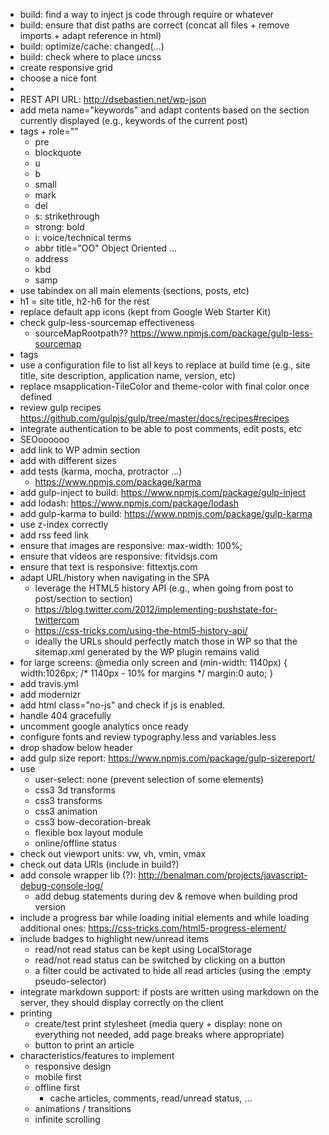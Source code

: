 * build: find a way to inject js code through require or whatever
* build: ensure that dist paths are correct (concat all files + remove imports + adapt reference in html)
* build: optimize/cache: changed(...)
* build: check where to place uncss
* create responsive grid
* choose a nice font
* 
* REST API URL: http://dsebastien.net/wp-json
* add meta name="keywords" and adapt contents based on the section currently displayed (e.g., keywords of the current post)
* tags + role=""
  * pre
  * blockquote
  * u
  * b
  * small
  * mark
  * del
  * s: strikethrough
  * strong: bold
  * i: voice/technical terms
  * abbr title="OO" Object Oriented ...
  * address
  * kbd
  * samp
* use tabindex on all main elements (sections, posts, etc)
* h1 = site title, h2-h6 for the rest
* replace default app icons (kept from Google Web Starter Kit)
* check gulp-less-sourcemap effectiveness
  * sourceMapRootpath?? https://www.npmjs.com/package/gulp-less-sourcemap
* tags
* use a configuration file to list all keys to replace at build time (e.g., site title, site description, application name, version, etc)
* replace msapplication-TileColor and theme-color with final color once defined
* review gulp recipes
  https://github.com/gulpjs/gulp/tree/master/docs/recipes#recipes
* integrate authentication to be able to post comments, edit posts, etc
* SEOoooooo
* add link to WP admin section
* add <link rel="apple-touch-icon" sizes="57x57" href="/apple-touch-icon-57x57.png"> with different sizes
* add tests (karma, mocha, protractor ...)
  * https://www.npmjs.com/package/karma
* add gulp-inject to build: https://www.npmjs.com/package/gulp-inject
* add lodash: https://www.npmjs.com/package/lodash
* add gulp-karma to build: https://www.npmjs.com/package/gulp-karma
* use z-index correctly
* add rss feed link <link rel="alternate" type="application/rss+xml" title="..." href="...">
* ensure that images are responsive: max-width: 100%;
* ensure that videos are responsive: fitvidsjs.com
* ensure that text is responsive: fittextjs.com
* adapt URL/history when navigating in the SPA
  * leverage the HTML5 history API (e.g., when going from post to post/section to section)
  * https://blog.twitter.com/2012/implementing-pushstate-for-twittercom
  * https://css-tricks.com/using-the-html5-history-api/
  * ideally the URLs should perfectly match those in WP so that the sitemap.xml generated by the WP plugin remains valid
* for large screens: @media only screen and (min-width: 1140px) {
	width:1026px; /* 1140px - 10% for margins */
    margin:0 auto;
  }
* add travis.yml
* add modernizr
* add html class="no-js" and check if js is enabled. 
* handle 404 gracefully
* uncomment google analytics once ready
* configure fonts and review typography.less and variables.less
* drop shadow below header
* add gulp size report: https://www.npmjs.com/package/gulp-sizereport/
* use
  * user-select: none (prevent selection of some elements)
  * css3 3d transforms
  * css3 transforms
  * css3 animation
  * css3 bow-decoration-break
  * flexible box layout module
  * online/offline status
* check out viewport units: vw, vh, vmin, vmax
* check out data URIs (include in build?)
* add console wrapper lib (?): http://benalman.com/projects/javascript-debug-console-log/
  * add debug statements during dev & remove when building prod version
* include a progress bar while loading initial elements and while loading additional ones: https://css-tricks.com/html5-progress-element/
* include badges to highlight new/unread items
  * read/not read status can be kept using LocalStorage
  * read/not read status can be switched by clicking on a button
  * a filter could be activated to hide all read articles (using the :empty pseudo-selector)
* integrate markdown support: if posts are written using markdown on the server, they should display correctly on the client
* printing
  * create/test print stylesheet (media query + display: none on everything not needed, add page breaks where appropriate)
  * button to print an article
* characteristics/features to implement
  * responsive design
  * mobile first
  * offline first
    * cache articles, comments, read/unread status, ...
  * animations / transitions
  * infinite scrolling